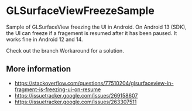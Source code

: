 # GLSurfaceViewFreezeSample
Sample of GLSurfaceView freezing the UI in Android. On Android 13 (SDK), the UI
can freeze if a fragement is resumed after it has been paused. It works fine in Android 12
and 14.

Check out the branch Workaround for a solution.

## More information
* https://stackoverflow.com/questions/77510204/glsurfaceview-in-fragment-is-freezing-ui-on-resume
* https://issuetracker.google.com/issues/269158607
* https://issuetracker.google.com/issues/263307511

